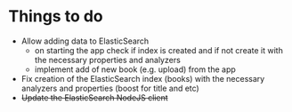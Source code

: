 # Things to do

- Allow adding data to ElasticSearch
  - on starting the app check if index is created and if not create it with the necessary properties and analyzers
  - implement add of new book (e.g. upload) from the app
- Fix creation of the ElasticSearch index (books) with the necessary analyzers and properties (boost for title and etc)
- ~~Update the ElasticSearch NodeJS client~~
